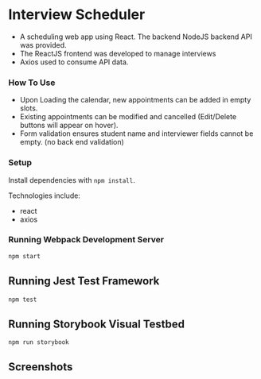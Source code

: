 # Interview Scheduler


- A scheduling web app using React. The backend NodeJS backend API was provided. 
- The ReactJS frontend was developed to manage interviews
- Axios used to consume API data.

### How To Use

- Upon Loading the calendar, new appointments can be added in empty slots.
- Existing appointments can be modified and cancelled (Edit/Delete buttons will appear on hover).
- Form validation ensures student name and interviewer fields cannot be empty. (no back end validation)

### Setup

Install dependencies with `npm install`.

Technologies include:

- react
- axios


### Running Webpack Development Server

```sh
npm start
```

## Running Jest Test Framework

```sh
npm test
```

## Running Storybook Visual Testbed

```sh
npm run storybook
```


## Screenshots